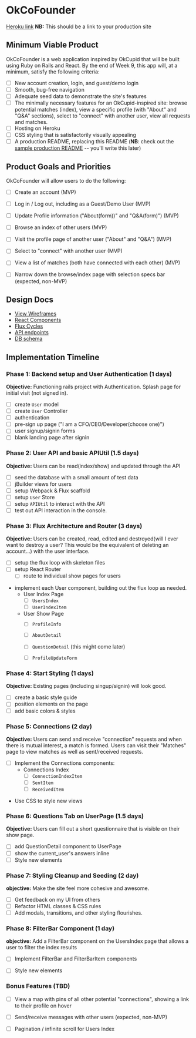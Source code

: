 # OkCoFounder

[Heroku link][heroku] **NB:** This should be a link to your production site

[heroku]: http://www.herokuapp.com

## Minimum Viable Product

OkCoFounder is a web application inspired by OkCupid that will be built using Ruby on Rails and React.  By the end of Week 9, this app will, at a minimum, satisfy the following criteria:

- [ ] New account creation, login, and guest/demo login
- [ ] Smooth, bug-free navigation
- [ ] Adequate seed data to demonstrate the site's features
- [ ] The minimally necessary features for an OkCupid-inspired site: browse potential matches (index), view a specific profile (with "About" and "Q&A" sections), select to "connect" with another user, view all requests and matches.
- [ ] Hosting on Heroku
- [ ] CSS styling that is satisfactorily visually appealing
- [ ] A production README, replacing this README (**NB**: check out the [sample production README](https://github.com/appacademy/sample-project-proposal/blob/master/docs/production_readme.md) -- you'll write this later)

## Product Goals and Priorities

OkCoFounder will allow users to do the following:

<!-- This is a Markdown checklist. Use it to keep track of your
progress. Put an x between the brackets for a checkmark: [x] -->

- [ ] Create an account (MVP)
- [ ] Log in / Log out, including as a Guest/Demo User (MVP)
- [ ] Update Profile information ("About(form))" and "Q&A(form)") (MVP)
- [ ] Browse an index of other users (MVP)
- [ ] Visit the profile page of another user ("About" and "Q&A") (MVP)
- [ ] Select to "connect" with another user (MVP)
- [ ] View a list of matches (both have connected with each other) (MVP)
- [ ] Narrow down the browse/index page with selection specs bar (expected, non-MVP)


## Design Docs
* [View Wireframes][views]
* [React Components][components]
* [Flux Cycles][flux-cycles]
* [API endpoints][api-endpoints]
* [DB schema][schema]

[views]: ./docs/views.md
[components]: ./docs/components.md
[flux-cycles]: ./docs/flux-cycles.md
[api-endpoints]: ./docs/api-endpoints.md
[schema]: ./docs/schema.md

## Implementation Timeline

### Phase 1: Backend setup and User Authentication (1 days)

**Objective:** Functioning rails project with Authentication. Splash page for initial visit (not signed in).

- [ ] create `User` model
- [ ] create `User` Controller
- [ ] authentication
- [ ] pre-sign up page ("I am a CFO/CEO/Developer(choose one)")
- [ ] user signup/signin forms
- [ ] blank landing page after signin

### Phase 2: User API and basic APIUtil (1.5 days)

**Objective:** Users can be read(index/show) and updated through the API

- [ ] seed the database with a small amount of test data
- [ ] jBuilder views for users
- [ ] setup Webpack & Flux scaffold
- [ ] setup `User` Store
- [ ] setup `APIUtil` to interact with the API
- [ ] test out API interaction in the console.

### Phase 3: Flux Architecture and Router (3 days)

**Objective:** Users can be created, read, edited and destroyed(will I ever want to destroy a user? This would be the equivalent of deleting an account...) with the
user interface.

- [ ] setup the flux loop with skeleton files
- [ ] setup React Router
  - [ ] route to individual show pages for users
- implement each User component, building out the flux loop as needed.
  - User Index Page
    - [ ] `UsersIndex`
    - [ ] `UserIndexItem`
  - User Show Page
    - [ ] `ProfileInfo`
    - [ ] `AboutDetail`
    - [ ] `QuestionDetail` (this might come later)
    - [ ] `ProfileUpdateForm`


### Phase 4: Start Styling (1 days)

**Objective:** Existing pages (including singup/signin) will look good.

- [ ] create a basic style guide
- [ ] position elements on the page
- [ ] add basic colors & styles

### Phase 5: Connections (2 day)

**Objective:** Users can send and receive "connection" requests and when there is mutual interest, a match is formed. Users can visit their "Matches" page to view matches as well as sent/received requests.

- [ ] Implement the Connections components:
  - Connections Index
    - [ ] `ConnectionIndexItem`
    - [ ] `SentItem`
    - [ ] `ReceivedItem`
- Use CSS to style new views

### Phase 6: Questions Tab on UserPage (1.5 days)

**Objective:** Users can fill out a short questionnaire that is visible on their show page.

- [ ] add QuestionDetail component to UserPage
- [ ] show the current_user's answers inline
- [ ] Style new elements

### Phase 7: Styling Cleanup and Seeding (2 day)

**objective:** Make the site feel more cohesive and awesome.

- [ ] Get feedback on my UI from others
- [ ] Refactor HTML classes & CSS rules
- [ ] Add modals, transitions, and other styling flourishes.

### Phase 8: FilterBar Component (1 day)

**objective:** Add a FilterBar component on the UsersIndex page that allows a user to filter the index results

- [ ] Implement FilterBar and FilterBarItem components
- [ ] Style new elements


### Bonus Features (TBD)
- [ ] View a map with pins of all other potential "connections", showing a link to their profile on hover
- [ ] Send/receive messages with other users (expected, non-MVP)
- [ ] Pagination / infinite scroll for Users Index


[phase-one]: ./docs/phases/phase1.md
[phase-two]: ./docs/phases/phase2.md
[phase-three]: ./docs/phases/phase3.md
[phase-four]: ./docs/phases/phase4.md
[phase-five]: ./docs/phases/phase5.md
